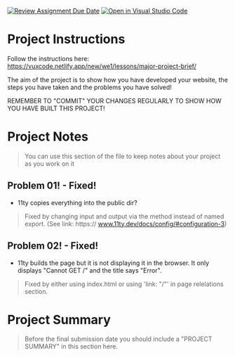[![Review Assignment Due Date](https://classroom.github.com/assets/deadline-readme-button-22041afd0340ce965d47ae6ef1cefeee28c7c493a6346c4f15d667ab976d596c.svg)](https://classroom.github.com/a/Iue_AWaz)
[![Open in Visual Studio Code](https://classroom.github.com/assets/open-in-vscode-2e0aaae1b6195c2367325f4f02e2d04e9abb55f0b24a779b69b11b9e10269abc.svg)](https://classroom.github.com/online_ide?assignment_repo_id=18975816&assignment_repo_type=AssignmentRepo)
# Project Instructions

Follow the instructions here: https://vuxcode.netlify.app/new/we1/lessons/major-project-brief/

The aim of the project is to show how you have developed your website, the steps you have taken and the problems you have solved!

REMEMBER TO "COMMIT" YOUR CHANGES REGULARLY TO SHOW HOW YOU HAVE BUILT THIS PROJECT!

# Project Notes

> You can use this section of the file to keep notes about your project as you work on it

## Problem 01! - Fixed!
  - 11ty copies everything into the public dir? 
  > Fixed by changing input and output via the method instead of named export. (See link: https://  www.11ty.dev/docs/config/#configuration-3)
## Problem 02! - Fixed!
  - 11ty builds the page but it is not displaying it in the browser. It only displays "Cannot GET /" and the title says "Error".
  > Fixed by either using index.html or using 'link: "/"' in page relelations section.

# Project Summary

> Before the final submission date you should include a "PROJECT SUMMARY" in this section here.